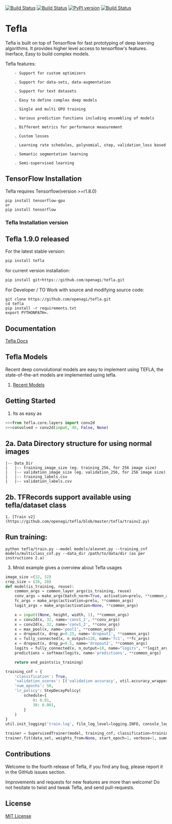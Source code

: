 [![Build Status](https://img.shields.io/badge/docs-latest-brightgreen.svg?style=flat)](https://openagi.github.io/tefla/)
[![Build Status](https://travis-ci.org/openAGI/tefla.svg?branch=master)](https://travis-ci.org/openAGI/tefla)
[![PyPI version](https://badge.fury.io/py/tefla.svg)](https://badge.fury.io/py/tefla)
[![Build Status](https://img.shields.io/badge/license-MIT-blue.svg)](https://github.com/openagi/tefla/blob/master/LICENSE)
# Tefla

Tefla is built on top of Tensorflow for fast prototyping of deep learning algorithms. It provides higher level access to tensorflow's features. Inerface, Easy to build complex models. 

Tefla features:

        - Support for custom optimizers

        . Support for data-sets, data-augmentation
       
        . Support for text datasets

        . Easy to define complex deep models

        . Single and multi GPU training

        . Various prediction functions including ensembling of models

        . Different metrics for performance measurement

        . Custom losses

        . Learning rate schedules, polynomial, step, validation_loss based

        . Semantic segmentation learning

        . Semi-supervised learning
         



## TensorFlow Installation

Tefla requires Tensorflow(version >=r1.8.0)
```Shell
pip install tensorflow-gpu
or 
pip install tensorflow
```

### Tefla Installation version 
## Tefla 1.9.0 released
For the latest stable version:
```python
pip install tefla
```

for current version installation:
```python
pip install git+https://github.com/openagi/tefla.git
```

For Developer / TO Work with source and modifying source code:
```Shell
git clone https://github.com/openagi/tefla.git
cd tefla
pip install -r requirements.txt
export PYTHONPATH=.
```
## Documentation

[Tefla Docs](https://openAGI.github.io/tefla/)


## Tefla Models
Recent deep convolutional models are easy to implement using TEFLA, the state-of-the-art models are implemented using tefla.
 
1. [Recent Models](https://github.com/openagi/models)

## Getting Started

1. Its as easy as
```python
>>>from tefla.core.layers import conv2d
>>>convolved = conv2d(input, 48, False, None)

```
## 2a. Data Directory structure for using normal images
```Shell
|-- Data_Dir
|   |-- training_image_size (eg. training_256, for 256 image size)
|   |-- validation_image_size (eg. validation_256, for 256 image size)
|   |-- training_labels.csv
|   |-- validation_labels.csv
```
## 2b. TFRecords support available using tefla/dataset class
    1. [Train v2](https://github.com/openagi/tefla/blob/master/tefla/trainv2.py)

## Run training:
  ```Shell
python tefla/train.py --model models/alexnet.py --training_cnf models/multiclass_cnf.py --data_dir /path/to/data/dir (as per instructions 2.a)
  ```
3. Mnist example gives a overview about Tefla usages
 
```python
image_size =(32, 32)
crop_size = (28, 28)
def model(is_training, reuse):
    common_args = common_layer_args(is_training, reuse)
    conv_args = make_args(batch_norm=True, activation=prelu, **common_args)
    fc_args = make_args(activation=prelu, **common_args)
    logit_args = make_args(activation=None, **common_args)

    x = input((None, height, width, 1), **common_args)
    x = conv2d(x, 32, name='conv1_1', **conv_args)
    x = conv2d(x, 32, name='conv1_2', **conv_args)
    x = max_pool(x, name='pool1', **common_args)
    x = dropout(x, drop_p=0.25, name='dropout1', **common_args)
    x = fully_connected(x, n_output=128, name='fc1', **fc_args)
    x = dropout(x, drop_p=0.5, name='dropout2', **common_args)
    logits = fully_connected(x, n_output=10, name="logits", **logit_args)
    predictions = softmax(logits, name='predictions', **common_args)

    return end_points(is_training)

training_cnf = {
    'classification': True,
    'validation_scores': [('validation accuracy', util.accuracy_wrapper), ('validation kappa', util.kappa_wrapper)],
    'num_epochs': 50,
    'lr_policy': StepDecayPolicy(
        schedule={
            0: 0.01,
            30: 0.001,
        }
    )
}
util.init_logging('train.log', file_log_level=logging.INFO, console_log_level=logging.INFO)

trainer = SupervisedTrainer(model, training_cnf, classification=training_cnf['classification'])
trainer.fit(data_set, weights_from=None, start_epoch=1, verbose=1, summary_every=10)
```



## Contributions

Welcome to the fourth release of Tefla, if you find any bug, please report it in the GitHub issues section.

Improvements and requests for new features are more than welcome! Do not hesitate to twist and tweak Tefla, and send pull-requests.


## License

[MIT License](https://openAGI.github.io/tefla/license/)
